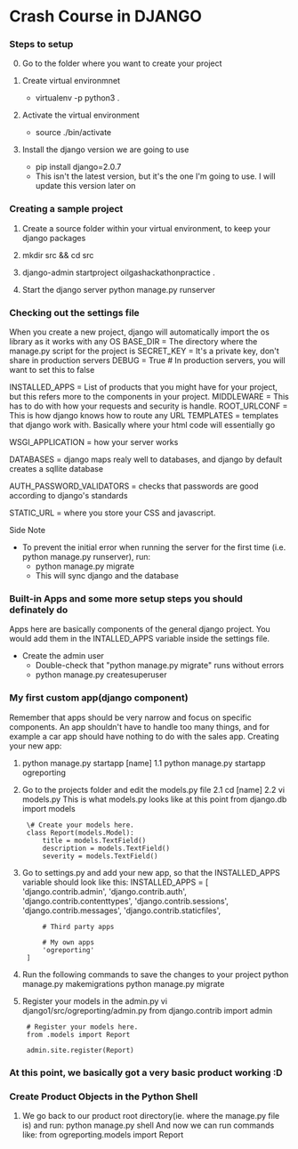 # Crash Course in DJANGO

### Steps to setup
0. Go to the folder where you want to create your project
1. Create virtual environmnet
    * virtualenv -p python3 .

2. Activate the virtual environment 
    * source ./bin/activate

3. Install the django version we are going to use
    * pip install django=2.0.7
    * This isn't the latest version, but it's the one I'm going to use. I will update this version later on


### Creating a sample project

1. Create a source folder within your virtual environment, to keep your django packages

2. mkdir src && cd src

3. django-admin startproject oilgashackathonpractice . 

4. Start the django server
   python manage.py runserver


### Checking out the settings file
When you create a new project, django will automatically import the os library as it works with any OS
BASE\_DIR = The directory where the manage.py script for the project is
SECRET\_KEY = It's a private key, don't share in production servers
DEBUG = True # In production servers, you will want to set this to false

INSTALLED\_APPS = List of products that you might have for your project, but this refers more to the components in your project.
MIDDLEWARE = This has to do with how your requests and security is handle.
ROOT\_URLCONF = This is how django knows how to route any URL
TEMPLATES = templates that django work with. Basically where your html code will essentially go

WSGI\_APPLICATION = how your server works

DATABASES = django maps realy well to databases, and django by default creates a sqllite database

AUTH\_PASSWORD\_VALIDATORS = checks that passwords are good according to django's standards

STATIC\_URL = where you store your CSS and javascript. 

Side Note 
*  To prevent the initial error when running the server for the first time (i.e.  python manage.py runserver), run:
    *  python manage.py migrate
    *  This will sync django and the database

### Built-in Apps and some more setup steps you should definately do
Apps here are basically components of the general django project. You would add them in the INTALLED\_APPS variable inside the settings file. 
*  Create the admin user
    * Double-check that "python manage.py migrate" runs without errors
    * python manage.py createsuperuser

### My first custom app(django component) 
Remember that apps should be very narrow and focus on specific components. An app shouldn't have to handle too many things, and for example a car app should have nothing to do with the sales app.
Creating your new app:
1. python manage.py startapp [name]
    1.1  python manage.py startapp ogreporting
2. Go to the projects folder and edit the models.py file
    2.1  cd [name]
    2.2  vi models.py
        This is what models.py looks like at this point
        from django.db import models
        
        \# Create your models here.
        class Report(models.Model):
            title = models.TextField()
            description = models.TextField()
            severity = models.TextField()

3. Go to settings.py and add your new app, so that the INSTALLED\_APPS variable should look like this:
        INSTALLED\_APPS = [
            'django.contrib.admin',
            'django.contrib.auth',
            'django.contrib.contenttypes',
            'django.contrib.sessions',
            'django.contrib.messages',
            'django.contrib.staticfiles',
        
            # Third party apps
        
            # My own apps
            'ogreporting'
        ]

4. Run the following commands to save the changes to your project 
        python manage.py makemigrations
        python manage.py migrate

5. Register your models in the admin.py
        vi django1/src/ogreporting/admin.py 
        from django.contrib import admin
        
        # Register your models here.
        from .models import Report

        admin.site.register(Report)

### At this point, we basically got a very basic product working :D

### Create Product Objects in the Python Shell

1. We go back to our product root directory(ie. where the manage.py file is) and run:
    python manage.py shell
And now we can run commands like:
    from ogreporting.models import Report



















